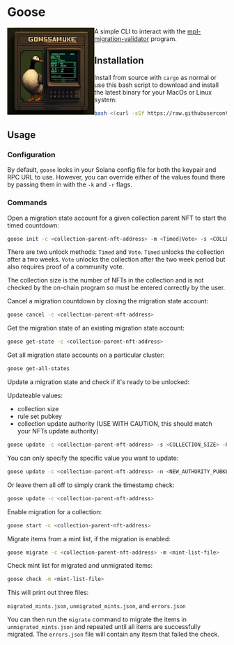 # Goose

<img align="left" width="200" height="200" src="goose.png">


A simple CLI to interact with the [mpl-migration-validator](https://github.com/metaplex-foundation/mpl-migration-validator) program.

## Installation

Install from source with `cargo` as normal or use this bash script to download and install the latest binary for your MacOs or Linux system:

```bash
bash <(curl -sSf https://raw.githubusercontent.com/metaplex-foundation/goose/main/scripts/install.sh)
```

## Usage

### Configuration

By default, `goose` looks in your Solana config file for both the keypair and RPC URL to use. However, you can override either of the values found there by passing them in with the `-k` and `-r` flags.

### Commands

Open a migration state account for a given collection parent NFT to start the timed countdown:

```bash
goose init -c <collection-parent-nft-address> -m <Timed|Vote> -s <COLLECTION_SIZE>
```

There are two unlock methods: `Timed` and `Vote`. `Timed` unlocks the collection after a two weeks. `Vote` unlocks the collection after the two week period but also requires proof of a community vote.

The collection size is the number of NFTs in the collection and is not checked by the on-chain program so must be entered correctly by the user.

Cancel a migration countdown by closing the migration state account:

```bash
goose cancel -c <collection-parent-nft-address>
```

Get the migration state of an existing migration state account:

```bash
goose get-state -c <collection-parent-nft-address>
```

Get all migration state accounts on a particular cluster:

```bash
goose get-all-states
```

Update a migration state and check if it's ready to be unlocked:

Updateable values:
* collection size
* rule set pubkey
* collection update authority (USE WITH CAUTION, this should match your NFTs update authority)

```bash
goose update -c <collection-parent-nft-address> -s <COLLECTION_SIZE> -R <RULE_SET_PUBKEY> -n <NEW_AUTHORITY_PUBKEY>
```

You can only specify the specific value you want to update:

```bash
goose update -c <collection-parent-nft-address> -n <NEW_AUTHORITY_PUBKEY>
```

Or leave them all off to simply crank the timestamp check:

```bash
goose update -c <collection-parent-nft-address>
```



Enable migration for a collection:

```bash
goose start -c <collection-parent-nft-address>
```

Migrate items from a mint list, if the migration is enabled:

```bash
goose migrate -c <collection-parent-nft-address> -m <mint-list-file>
```

Check mint list for migrated and unmigrated items:

```bash
goose check -m <mint-list-file>
```

This will print out three files:

`migrated_mints.json`, `unmigrated_mints.json`, and `errors.json`

You can then run the `migrate` command to migrate the items in `unmigrated_mints.json` and repeated until all items are successfully migrated. The `errors.json` file will contain any itesm that failed the check.